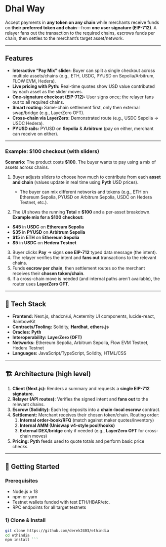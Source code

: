 # Dhal Way

Accept payments in **any token on any chain** while merchants receive funds on **their preferred token and chain**—from **one user signature (EIP-712)**. A relayer fans out the transaction to the required chains, escrows funds per chain, then settles to the merchant’s target asset/network. 



---

## Features

- **Interactive “Pay Mix” slider:** Buyer can split a single checkout across multiple assets/chains (e.g., ETH, USDC, PYUSD on Sepolia/Arbitrum, FLOW EVM, Hedera).  
- **Live pricing with Pyth:** Real-time quotes show USD value contributed by each asset as the slider moves.  
- **One-signature checkout (EIP-712):** User signs once; the relayer fans out to all required chains.  
- **Smart routing:** Same-chain settlement first, only then external swap/bridge (e.g., LayerZero OFT).  
- **Cross-chain via LayerZero:** Demonstrated route (e.g., USDC Sepolia → USDC Hedera).  
- **PYUSD rails:** PYUSD on **Sepolia** & **Arbitrum** (pay on either, merchant can receive on either).

---

### Example: $100 checkout (with sliders)

**Scenario:** The product costs **$100**. The buyer wants to pay using a mix of assets across chains.

1. Buyer adjusts sliders to choose how much to contribute from each **asset and chain** (values update in real time using **Pyth** USD prices).  
   - The buyer can mix different networks and tokens (e.g., ETH on Ethereum Sepolia, PYUSD on Arbitrum Sepolia, USDC on Hedera Testnet, etc.).

2. The UI shows the running **Total = $100** and a per-asset breakdown.
**Example mix for a $100 checkout:**
- **$45** in **USDC** on **Ethereum Sepolia**
- **$35** in **PYUSD** on **Arbitrum Sepolia**
- **$15** in **ETH** on **Ethereum Sepolia**
- **$5** in **USDC** on **Hedera Testnet**
  
3. Buyer clicks **Pay** → signs **one EIP-712** typed data message (the intent).
4. The relayer verifies the intent and **fans out** transactions to the relevant chains.
5. Funds **escrow per chain**, then settlement routes so the merchant receives their **chosen token/chain**.
6. If a cross-chain move is needed (and internal paths aren’t available), the router uses **LayerZero OFT**.

---

## 🧩 Tech Stack

- **Frontend:** Next.js, shadcn/ui, Aceternity UI components, lucide-react, RainbowKit
- **Contracts/Tooling:** Solidity, **Hardhat**, **ethers.js**
- **Oracles:** **Pyth**
- **Interoperability:** **LayerZero (OFT)**
- **Networks:** Ethereum Sepolia, Arbitrum Sepolia, Flow EVM Testnet, Hedera Testnet
- **Languages:** JavaScript/TypeScript, Solidity, HTML/CSS

---

## 🏗 Architecture (high level)

1. **Client (Next.js):** Renders a summary and requests a **single EIP-712 signature**.
2. **Relayer (API routes):** Verifies the signed intent and **fans out** to the relevant chains.
3. **Escrow (Solidity):** Each leg deposits into a **chain-local escrow** contract.
4. **Settlement:** Merchant receives their chosen token/chain. Routing order:
   1) **Internal order-book/RFQ** (match against maker quotes/inventory)
   2) **Internal AMM (Uniswap v4-style pool/hooks)**
   3) **External DEX/bridge** only if needed (e.g., **LayerZero OFT** for cross-chain moves)
5. **Pricing:** **Pyth** feeds used to quote totals and perform basic price checks.

---

## 🚀 Getting Started

### Prerequisites
- Node.js ≥ 18
- npm or yarn
- Testnet wallets funded with test ETH/HBAR/etc.
- RPC endpoints for all target testnets

### 1) Clone & Install
```bash
git clone https://github.com/derek2403/ethindia
cd ethindia
npm install ```
